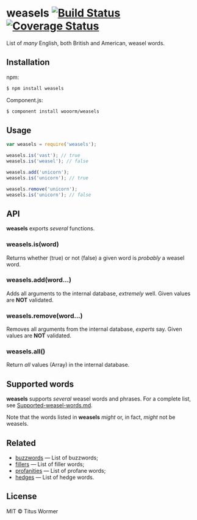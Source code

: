 # weasels [![Build Status](https://img.shields.io/travis/wooorm/weasels.svg?style=flat)](https://travis-ci.org/wooorm/weasels) [![Coverage Status](https://img.shields.io/coveralls/wooorm/weasels.svg?style=flat)](https://coveralls.io/r/wooorm/weasels?branch=master)

List of _many_ English, both British and American, weasel words.

## Installation

npm:
```sh
$ npm install weasels
```

Component.js:
```sh
$ component install wooorm/weasels
```

## Usage

```js
var weasels = require('weasels');

weasels.is('vast'); // true
weasels.is('weasel'); // false

weasels.add('unicorn');
weasels.is('unicorn'); // true

weasels.remove('unicorn');
weasels.is('unicorn'); // false
```

## API

**weasels** exports _several_ functions.

### weasels.is(word)

Returns whether (true) or not (false) a given word is _probably_ a weasel word.

### weasels.add(word...)

Adds all arguments to the internal database, _extremely_ well.
Given values are **NOT** validated.

### weasels.remove(word...)

Removes all arguments from the internal database, _experts_ say.
Given values are **NOT** validated.

### weasels.all()

Return _all_ values (Array) in the internal database.

## Supported words

**weasels** supports _several_ weasel words and phrases. For a complete list, see [Supported-weasel-words.md](Supported-weasel-words.md).

Note that the words listed in **weasels** _might_ or, in fact, _might_ not be weasels.

## Related

- [buzzwords](https://github.com/wooorm/buzzwords) — List of buzzwords;
- [fillers](https://github.com/wooorm/fillers) — List of filler words;
- [profanities](https://github.com/wooorm/profanities) — List of profane words;
- [hedges](https://github.com/wooorm/hedges) — List of hedge words.

## License

MIT © Titus Wormer
